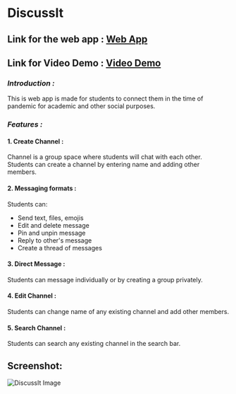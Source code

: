 # DiscussIt

## Link for the web app : [Web App](https://discussit.netlify.app/)

## Link for Video Demo : [Video Demo](https://youtu.be/ZSBvX7skyag)


### *Introduction :*

This is web app is made for students to connect them in the time of pandemic for academic and other social purposes.

### *Features :*


#### 1. Create Channel :

Channel is a group space where students will chat with each other. Students can create a channel by entering name and adding other members.


#### 2. Messaging formats : 

Students can: 

- Send text, files, emojis
- Edit and delete message
- Pin and unpin message
- Reply to other's message
- Create a thread of messages


#### 3. Direct Message : 

Students can message individually or by creating a group privately.


#### 4. Edit Channel : 

Students can change name of any existing channel and add other members.


#### 5. Search Channel : 

Students can search any existing channel in the search bar.

## Screenshot: 

![DiscussIt Image](https://user-images.githubusercontent.com/47748647/143769043-caec2a90-106c-4a13-8ca1-647f9bb7cab1.png)


